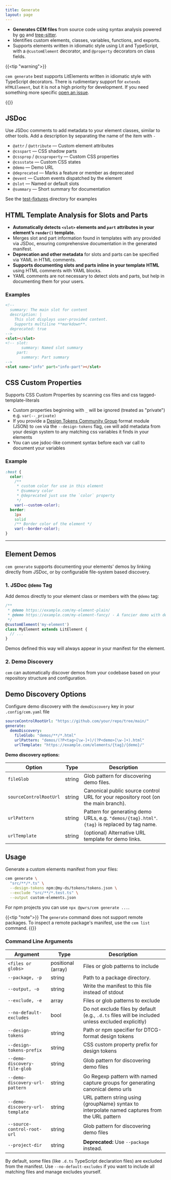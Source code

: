 ```yaml
---
title: Generate
layout: page
---
```


- **Generates CEM files** from source code using syntax analysis powered by
[go][go] and [tree-sitter][treesitter].
- Identifies custom elements, classes, variables, functions, and exports.
- Supports elements written in idiomatic style using Lit and TypeScript, with a
`@customElement` decorator, and `@property` decorators on class fields.

{{<tip "warning">}}

`cem generate` best supports LitElements written in idiomatic style with
TypeScript decorators. There is rudimentary support for `extends HTMLElement`,
but it is not a high priority for development. If you need something more
specific [open an issue](https://github.com/bennypowers/cem/issues/new).

{{</tip>}}

## JSDoc
Use JSDoc comments to add metadata to your element classes, similar to other
tools. Add a description by separating the name of the item with ` - `

- `@attr` / `@attribute` — Custom element attributes
- `@csspart` — CSS shadow parts
- `@cssprop` / `@cssproperty` — Custom CSS properties
- `@cssstate` — Custom CSS states
- `@demo` — Demo URL
- `@deprecated` — Marks a feature or member as deprecated
- `@event` — Custom events dispatched by the element
- `@slot` — Named or default slots
- `@summary` — Short summary for documentation

See the [test-fixtures](https://github.com/bennypowers/cem/tree/main/generate/test-fixtures/) directory for examples

## HTML Template Analysis for Slots and Parts

- **Automatically detects `<slot>` elements and `part` attributes in your element’s
`render()` template.**
- Merges slot and part information found in templates with any provided
via JSDoc, ensuring comprehensive documentation in the generated manifest.
- **Deprecation and other metadata** for slots and parts can be specified via
YAML in HTML comments.
- **Supports documenting slots and parts inline in your template HTML** using
HTML comments with YAML blocks.
- YAML comments are not necessary to detect slots and parts, but help in
documenting them for your users.

### Examples
```html
<!--
  summary: The main slot for content
  description: |
    This slot displays user-provided content.
    Supports multiline **markdown**.
  deprecated: true
-->
<slot></slot>
<!-- slot:
       summary: Named slot summary
     part:
       summary: Part summary
-->
<slot name="info" part="info-part"></slot>
```

## CSS Custom Properties
Supports CSS Custom Properties by scanning css files and css tagged-template-literals

- Custom properties beginning with `_` will be ignored (treated as "private")
e.g. `var(--_private)`
- If you provide a [Design Tokens Community Group][dtcg] format module (JSON) to
`cem` via the `--design-tokens` flag,
`cem` will add metadata from your design system to any matching css variables it
finds in your elements
- You can use jsdoc-like comment syntax before each var call to document your
variables

### Example

```css
:host {
  color:
    /**
     * custom color for use in this element
     * @summary color
     * @deprecated just use the `color` property
     */
    var(--custom-color);
  border:
    1px
    solid
    /** Border color of the element */
    var(--border-color);
}
```

---

## Element Demos

`cem generate` supports documenting your elements' demos by linking directly
from JSDoc, or by configurable file-system based discovery.

### 1. JSDoc `@demo` Tag

Add demos directly to your element class or members with the `@demo` tag:

```ts
/**
 * @demo https://example.com/my-element-plain/
 * @demo https://example.com/my-element-fancy/ - A fancier demo with description
 */
@customElement('my-element')
class MyElement extends LitElement {
  // ...
}
```

Demos defined this way will always appear in your manifest for the element.

### 2. Demo Discovery

`cem` can automatically discover demos from your codebase based on your
repository structure and configuration.

## Demo Discovery Options

Configure demo discovery with the `demoDiscovery` key in your `.config/cem.yaml` file

```yaml
sourceControlRootUrl: "https://github.com/your/repo/tree/main/"
generate:
  demoDiscovery:
    fileGlob: "demos/**/*.html"
    urlPattern: "demos/(?P<tag>[\w-]+)/(?P<demo>[\w-]+).html"
    urlTemplate: "https://example.com/elements/{tag}/{demo}/"
```

**Demo discovery options:**

| Option                 | Type   | Description                                                                                  |
| ---------------------- | ------ | -------------------------------------------------------------------------------------------- |
| `fileGlob`             | string | Glob pattern for discovering demo files.                                                     |
| `sourceControlRootUrl` | string | Canonical public source control URL for your repository root (on the main branch).           |
| `urlPattern`           | string | Pattern for generating demo URLs, e.g. `"demos/{tag}.html"`. `{tag}` is replaced by tag name.|
| `urlTemplate`          | string | (optional) Alternative URL template for demo links.                                          |

## Usage

Generate a custom elements manifest from your files:

```sh
cem generate \
  "src/**/*.ts" \
  --design-tokens npm:@my-ds/tokens/tokens.json \
  --exclude "src/**/*.test.ts" \
  --output custom-elements.json
```

For npm projects you can use `npx @pwrs/cem generate ...`.

{{<tip "note">}}
The `generate` command does not support remote packages. To inspect a remote package's manifest, use the `cem list` command.
{{</tip>}}

### Command Line Arguments

| Argument                        | Type               | Description                                                                                       |
| ------------------------------- | ------------------ | ------------------------------------------------------------------------------------------------- |
| `<files or globs>`              | positional (array) | Files or glob patterns to include                                                                 |
| `--package, -p`                 | string             | Path to a package directory.                                                                      |
| `--output, -o`                  | string             | Write the manifest to this file instead of stdout                                                 |
| `--exclude, -e`                 | array              | Files or glob patterns to exclude                                                                 |
| `--no-default-excludes`         | bool               | Do not exclude files by default (e.g., `.d.ts` files will be included unless excluded explicitly) |
| `--design-tokens`               | string             | Path or npm specifier for DTCG-format design tokens                                               |
| `--design-tokens-prefix`        | string             | CSS custom property prefix for design tokens                                                      |
| `--demo-discovery-file-glob`    | string             | Glob pattern for discovering demo files                                                           |
| `--demo-discovery-url-pattern`  | string             | Go Regexp pattern with named capture groups for generating canonical demo urls                    |
| `--demo-discovery-url-template` | string             | URL pattern string using {groupName} syntax to interpolate named captures from the URL pattern    |
| `--source-control-root-url`     | string             | Glob pattern for discovering demo files                                                           |
| `--project-dir`                 | string             | **Deprecated:** Use `--package` instead.                                                          |

By default, some files (like `.d.ts` TypeScript declaration files) are excluded from the manifest.
Use `--no-default-excludes` if you want to include all matching files and manage excludes yourself.

[cem]: https://github.com/webcomponents/custom-elements-manifest
[dtcg]: https://tr.designtokens.org/format/
[go]: https://go.dev
[treesitter]: https://tree-sitter.github.io/tree-sitter/
[gpl3]: https://www.gnu.org/licenses/gpl-3.0.html
[contributingmd]: ./CONTRIBUTING.md
[issuenew]: https://github.com/bennypowers/cem/issues/new
[installationdocs]: https://bennypowers.github.io/cem/installation/
[generatedocs]: https://bennypowers.github.io/cem/commands/generate/

